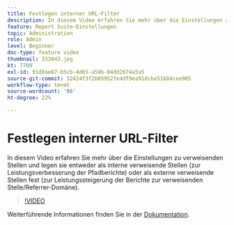 ```yaml
---
title: Festlegen interner URL-Filter
description: In diesem Video erfahren Sie mehr über die Einstellungen zu verweisenden Stellen und legen sie entweder als interne verweisende Stellen (zur Leistungsverbesserung der Pfadberichte) oder als externe verweisende Stellen fest (zur Leistungssteigerung der Berichte zur verweisenden Stelle/Referrer-Domäne).
feature: Report Suite-Einstellungen
topic: Administration
role: Admin
level: Beginner
doc-type: feature video
thumbnail: 333043.jpg
kt: 7709
exl-id: 91d8ae87-b5cb-4d65-a59b-04dd2674a5a5
source-git-commit: 32424f3f2b05952fe4df9ea91dcbe51684cee905
workflow-type: tm+mt
source-wordcount: '86'
ht-degree: 22%

---
```


# Festlegen interner URL-Filter

In diesem Video erfahren Sie mehr über die Einstellungen zu verweisenden Stellen und legen sie entweder als interne verweisende Stellen (zur Leistungsverbesserung der Pfadberichte) oder als externe verweisende Stellen fest (zur Leistungssteigerung der Berichte zur verweisenden Stelle/Referrer-Domäne).

>[!VIDEO](https://video.tv.adobe.com/v/333043/?quality=12&learn=on)

Weiterführende Informationen finden Sie in der [Dokumentation](https://experienceleague.adobe.com/docs/analytics/admin/admin-tools/internal-url-filter-admin.html).
